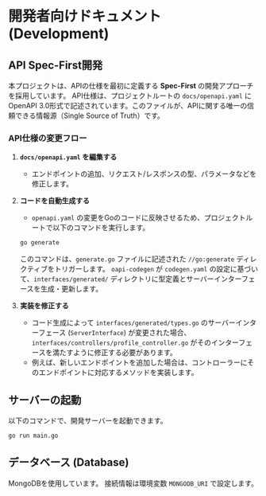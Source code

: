 # 開発者向けドキュメント (Development)

## API Spec-First開発

本プロジェクトは、APIの仕様を最初に定義する **Spec-First** の開発アプローチを採用しています。
API仕様は、プロジェクトルートの `docs/openapi.yaml` にOpenAPI 3.0形式で記述されています。このファイルが、APIに関する唯一の信頼できる情報源（Single Source of Truth）です。

### API仕様の変更フロー

1.  **`docs/openapi.yaml` を編集する**
    -   エンドポイントの追加、リクエスト/レスポンスの型、パラメータなどを修正します。

2.  **コードを自動生成する**
    -   `openapi.yaml` の変更をGoのコードに反映させるため、プロジェクトルートで以下のコマンドを実行します。

    ```bash
    go generate
    ```

    このコマンドは、`generate.go` ファイルに記述された `//go:generate` ディレクティブをトリガーします。
    `oapi-codegen` が `codegen.yaml` の設定に基づいて、`interfaces/generated/` ディレクトリに型定義とサーバーインターフェースを生成・更新します。

3.  **実装を修正する**
    -   コード生成によって `interfaces/generated/types.go` のサーバーインターフェース (`ServerInterface`) が変更された場合、`interfaces/controllers/profile_controller.go` がそのインターフェースを満たすように修正する必要があります。
    -   例えば、新しいエンドポイントを追加した場合は、コントローラーにそのエンドポイントに対応するメソッドを実装します。

## サーバーの起動

以下のコマンドで、開発サーバーを起動できます。

```bash
go run main.go
```

## データベース (Database)

MongoDBを使用しています。
接続情報は環境変数 `MONGODB_URI` で設定します。